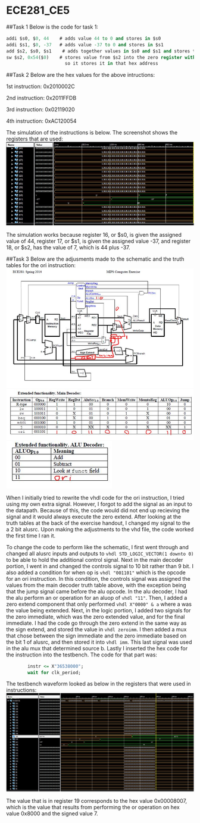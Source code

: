 ECE281_CE5
==========

##Task 1
Below is the code for task 1:

```vhdl
addi $s0, $0, 44    # adds value 44 to 0 and stores in $s0
addi $s1, $0, -37   # adds value -37 to 0 and stores in $s1
add $s2, $s0, $s1    # adds together values in $s0 and $s1 and stores them in $s2
sw $s2, 0x54($0)    # stores value from $s2 into the zero register with the offset of the hex value,
                      so it stores it in that hex address
```

##Task 2
Below are the hex values for the above intructions:

1st instruction: 0x2010002C

2nd instruction: 0x2011FFDB

3rd instruction: 0x02119020

4th instruction: 0xAC120054

The simulation of the instructions is below.  The screenshot shows the registers that are used:
![alt text](https://github.com/mbergstedt/ECE281_CE5/blob/master/registers_screenshot.JPG?raw=true)

The simulation works because register 16, or $s0, is given the assigned value of 44, register 17, or $s1, is given the
assigned value -37, and register 18, or $s2, has the value of 7, which is 44 plus -37.

##Task 3
Below are the adjusments made to the schematic and the truth tables for the ori instruction:
![alt text](https://github.com/mbergstedt/ECE281_CE5/blob/master/schematic.JPG?raw=true)
![alt text](https://github.com/mbergstedt/ECE281_CE5/blob/master/main_decoder_truthtable.JPG?raw=true)
![alt text](https://github.com/mbergstedt/ECE281_CE5/blob/master/alu_decoder_truthtable.JPG?raw=true)

When I initially tried to rewrite the vhdl code for the ori instruction, I tried using my own extra signal.  However, I forgot 
to add the signal as an input to the datapath.  Because of this, the code would did not end up recieving the signal and it
would always execute the zero extend.  After looking at the truth tables at the back of the exercise handout, I changed my
signal to the a 2 bit alusrc.  Upon making the adjustments to the vhd file, the code worked the first time I ran it.

To change the code to perform like the schematic, I first went through and changed all alusrc inputs and outputs to
```vhdl STD_LOGIC_VECTOR(1 downto 0)``` to be able to hold the additional control signal.  Next in the main decoder portion, I
went in and changed the controls signal to 10 bit rather than 9 bit.  I also added a condition for when op is 
```vhdl "001101"``` which is the opcode for an ori instruction.  In this condition, the controls signal was assigned the values
from the main decoder truth table above, with the exception being that the jump signal came before the alu opcode.  In the alu
decoder, I had the alu perform an or operation for an aluop of ```vhdl "11"```.  Then, I added a zero extend component that
only performed ```vhdl X"0000" & a``` where a was the value being extended.  Next, in the logic portion, I added two signals
for the zero immediate, which was the zero extended value, and for the final immediate.  I had the code go through the zero
extend in the same way as the sign extend, and stored the value in ```vhdl zeroimm```.  I then added a mux that chose between
the sign immediate and the zero immediate based on the bit 1 of alusrc, and then stored it into ```vhdl imm```.  This last
signal was used in the alu mux that determined source b.  Lastly I inserted the hex code for the instruction into the
testbench.  The code for that part was:
```vhdl
		instr <= X"36538000";
		wait for clk_period;
```

The testbench waveform looked as below in the registers that were used in instructions:
![alt text](https://github.com/mbergstedt/ECE281_CE5/blob/master/task3_screenshot.JPG?raw=true)

The value that is in register 19 corresponds to the hex value 0x00008007, which is the value that results from performing the
or operation on hex value 0x8000 and the signed value 7.
